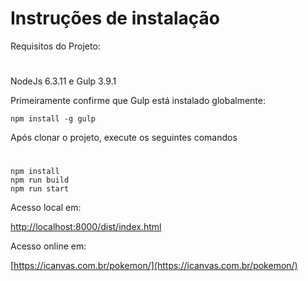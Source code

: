 # Instruções de instalação
Requisitos do Projeto:
#
NodeJs 6.3.11 e
Gulp 3.9.1

Primeiramente confirme que Gulp  está instalado globalmente:

    npm install -g gulp

Após clonar o projeto, execute os seguintes comandos
#
    npm install
    npm run build
    npm run start
    
Acesso local em:

[http://localhost:8000/dist/index.html](http://localhost:8000/dist/index.html)


Acesso online em:

[https://icanvas.com.br/pokemon/](https://icanvas.com.br/pokemon/)





